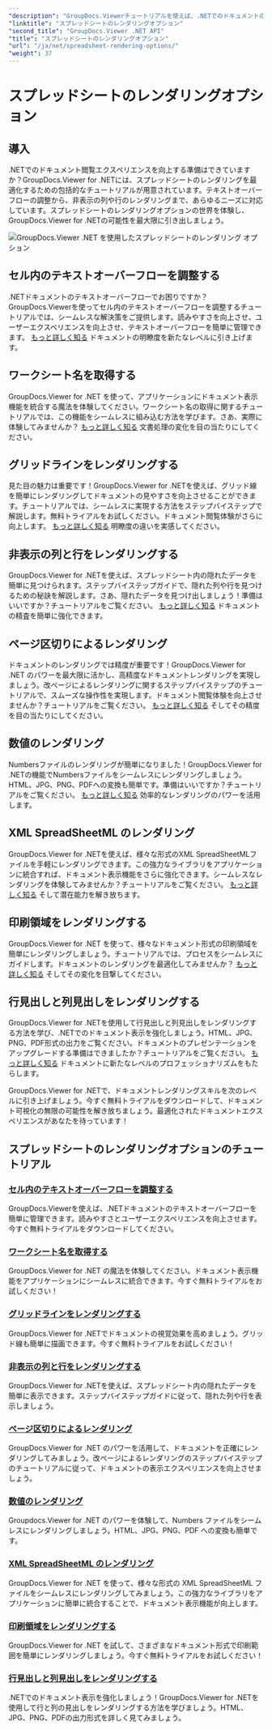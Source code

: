 ```yaml
---
"description": "GroupDocs.Viewerチュートリアルを使えば、.NETでのドキュメントの視覚化を簡単に強化できます。テキストオーバーフローの調整、グリッド線のレンダリングなど、様々な方法を学習できます。"
"linktitle": "スプレッドシートのレンダリングオプション"
"second_title": "GroupDocs.Viewer .NET API"
"title": "スプレッドシートのレンダリングオプション"
"url": "/ja/net/spreadsheet-rendering-options/"
"weight": 37
---
```


# スプレッドシートのレンダリングオプション

## 導入

.NETでのドキュメント閲覧エクスペリエンスを向上する準備はできていますか？GroupDocs.Viewer for .NETには、スプレッドシートのレンダリングを最適化するための包括的なチュートリアルが用意されています。テキストオーバーフローの調整から、非表示の列や行のレンダリングまで、あらゆるニーズに対応しています。スプレッドシートのレンダリングオプションの世界を体験し、GroupDocs.Viewer for .NETの可能性を最大限に引き出しましょう。

![GroupDocs.Viewer .NET を使用したスプレッドシートのレンダリング オプション](/viewer/spreadsheet-rendering-options/image.png)

## セル内のテキストオーバーフローを調整する

.NETドキュメントのテキストオーバーフローでお困りですか？GroupDocs.Viewerを使ってセル内のテキストオーバーフローを調整するチュートリアルでは、シームレスな解決策をご提供します。読みやすさを向上させ、ユーザーエクスペリエンスを向上させ、テキストオーバーフローを簡単に管理できます。 [もっと詳しく知る](./adjust-text-overflow-cells/) ドキュメントの明瞭度を新たなレベルに引き上げます。

## ワークシート名を取得する

GroupDocs.Viewer for .NET を使って、アプリケーションにドキュメント表示機能を統合する魔法を体験してください。ワークシート名の取得に関するチュートリアルでは、この機能をシームレスに組み込む方法を学びます。さあ、実際に体験してみませんか？ [もっと詳しく知る](./get-worksheets-names/) 文書処理の変化を目の当たりにしてください。

## グリッドラインをレンダリングする

見た目の魅力は重要です！GroupDocs.Viewer for .NETを使えば、グリッド線を簡単にレンダリングしてドキュメントの見やすさを向上させることができます。チュートリアルでは、シームレスに実現する方法をステップバイステップで解説します。無料トライアルをお試しください。ドキュメント閲覧体験がさらに向上します。 [もっと詳しく知る](./render-grid-lines/) 明瞭度の違いを実感してください。

## 非表示の列と行をレンダリングする

GroupDocs.Viewer for .NETを使えば、スプレッドシート内の隠れたデータを簡単に見つけられます。ステップバイステップガイドで、隠れた列や行を見つけるための秘訣を解説します。さあ、隠れたデータを見つけ出しましょう！準備はいいですか？チュートリアルをご覧ください。 [もっと詳しく知る](./render-hidden-columns-rows/) ドキュメントの精査を簡単に強化できます。

## ページ区切りによるレンダリング

ドキュメントのレンダリングでは精度が重要です！GroupDocs.Viewer for .NET のパワーを最大限に活かし、高精度なドキュメントレンダリングを実現しましょう。改ページによるレンダリングに関するステップバイステップのチュートリアルで、スムーズな操作性を実現します。ドキュメント閲覧体験を向上させませんか？チュートリアルをご覧ください。 [もっと詳しく知る](./rendering-by-page-breaks/) そしてその精度を目の当たりにしてください。

## 数値のレンダリング

Numbersファイルのレンダリングが簡単になりました！GroupDocs.Viewer for .NETの機能でNumbersファイルをシームレスにレンダリングしましょう。HTML、JPG、PNG、PDFへの変換も簡単です。準備はいいですか？チュートリアルをご覧ください。 [もっと詳しく知る](./rendering-numbers/) 効率的なレンダリングのパワーを活用します。

## XML SpreadSheetML のレンダリング

GroupDocs.Viewer for .NETを使えば、様々な形式のXML SpreadSheetMLファイルを手軽にレンダリングできます。この強力なライブラリをアプリケーションに統合すれば、ドキュメント表示機能をさらに強化できます。シームレスなレンダリングを体験してみませんか？チュートリアルをご覧ください。 [もっと詳しく知る](./rendering-xml-spreadsheetml/) そして潜在能力を解き放ちます。

## 印刷領域をレンダリングする

GroupDocs.Viewer for .NET を使って、様々なドキュメント形式の印刷領域を簡単にレンダリングしましょう。チュートリアルでは、プロセスをシームレスにガイドします。ドキュメントのレンダリングを最適化してみませんか？ [もっと詳しく知る](./render-print-areas/) そしてその変化を目撃してください。

## 行見出しと列見出しをレンダリングする

GroupDocs.Viewer for .NETを使用して行見出しと列見出しをレンダリングする方法を学び、.NETでのドキュメント表示を強化しましょう。HTML、JPG、PNG、PDF形式の出力をご覧ください。ドキュメントのプレゼンテーションをアップグレードする準備はできましたか？チュートリアルをご覧ください。 [もっと詳しく知る](./render-row-column-headings/) ドキュメントに新たなレベルのプロフェッショナリズムをもたらします。

GroupDocs.Viewer for .NETで、ドキュメントレンダリングスキルを次のレベルに引き上げましょう。今すぐ無料トライアルをダウンロードして、ドキュメント可視化の無限の可能性を解き放ちましょう。最適化されたドキュメントエクスペリエンスがあなたを待っています！
## スプレッドシートのレンダリングオプションのチュートリアル
### [セル内のテキストオーバーフローを調整する](./adjust-text-overflow-cells/)
GroupDocs.Viewerを使えば、.NETドキュメントのテキストオーバーフローを簡単に管理できます。読みやすさとユーザーエクスペリエンスを向上させます。今すぐ無料トライアルをダウンロードしてください。
### [ワークシート名を取得する](./get-worksheets-names/)
GroupDocs.Viewer for .NET の魔法を体験してください。ドキュメント表示機能をアプリケーションにシームレスに統合できます。今すぐ無料トライアルをお試しください！
### [グリッドラインをレンダリングする](./render-grid-lines/)
GroupDocs.Viewer for .NETでドキュメントの視覚効果を高めましょう。グリッド線も簡単に描画できます。今すぐ無料トライアルをお試しください！
### [非表示の列と行をレンダリングする](./render-hidden-columns-rows/)
GroupDocs.Viewer for .NETを使えば、スプレッドシート内の隠れたデータを簡単に表示できます。ステップバイステップガイドに従って、隠れた列や行を表示しましょう。
### [ページ区切りによるレンダリング](./rendering-by-page-breaks/)
GroupDocs.Viewer for .NET のパワーを活用して、ドキュメントを正確にレンダリングしてみましょう。改ページによるレンダリングのステップバイステップのチュートリアルに従って、ドキュメントの表示エクスペリエンスを向上させましょう。
### [数値のレンダリング](./rendering-numbers/)
Groupdocs.Viewer for .NET のパワーを体験して、Numbers ファイルをシームレスにレンダリングしましょう。HTML、JPG、PNG、PDF への変換も簡単です。
### [XML SpreadSheetML のレンダリング](./rendering-xml-spreadsheetml/)
GroupDocs.Viewer for .NET を使って、様々な形式の XML SpreadSheetML ファイルをシームレスにレンダリングしてみましょう。この強力なライブラリをアプリケーションに簡単に統合することで、ドキュメント表示機能が向上します。
### [印刷領域をレンダリングする](./render-print-areas/)
GroupDocs.Viewer for .NET を試して、さまざまなドキュメント形式で印刷範囲を簡単にレンダリングしましょう。今すぐ無料トライアルをお試しください！
### [行見出しと列見出しをレンダリングする](./render-row-column-headings/)
.NETでのドキュメント表示を強化しましょう！GroupDocs.Viewer for .NETを使用して行と列の見出しをレンダリングする方法を学びましょう。HTML、JPG、PNG、PDFの出力形式を詳しく見てみましょう。